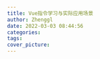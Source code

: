 ```yaml
---
title: Vue指令学习与实际应用场景
author: Zhenggl
date: 2022-03-03 08:44:56
categories:
tags:
cover_picture:
---
```

